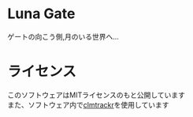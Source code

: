 # Luna Gate   
ゲートの向こう側,月のいる世界へ...      

# ライセンス  
このソフトウェアはMITライセンスのもと公開しています   
また、ソフトウェア内で[clmtrackr](https://github.com/auduno/clmtrackr)を使用しています  
